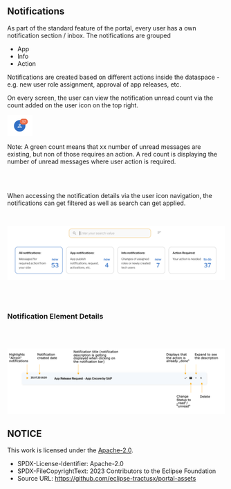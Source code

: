 ## Notifications

As part of the standard feature of the portal, every user has a own notification section / inbox.
The notifications are grouped

- App
- Info
- Action

Notifications are created based on different actions inside the dataspace - e.g. new user role assignment, approval of app releases, etc.

On every screen, the user can view the notification unread count via the count added on the user icon on the top right.

<img width="58" alt="image" src="https://raw.githubusercontent.com/eclipse-tractusx/portal-assets/main/docs/static/icon-profile-notifications.png">

Note: A green count means that xx number of unread messages are existing, but non of those requires an action.
A red count is displaying the number of unread messages where user action is required.

<br>
<br>

When accessing the notification details via the user icon navigation, the notifications can get filtered as well as search can get applied.

<br>

<p align="center">
<img width="608" alt="image" src="https://raw.githubusercontent.com/eclipse-tractusx/portal-assets/main/docs/static/notification-grouping.png">
</p>

<br>
<br>

### Notification Element Details

<br>
<br>

<p align="center">
<img width="703" alt="image" src="https://raw.githubusercontent.com/eclipse-tractusx/portal-assets/main/docs/static/notification-details.png">
</p>

## NOTICE

This work is licensed under the [Apache-2.0](https://www.apache.org/licenses/LICENSE-2.0).

- SPDX-License-Identifier: Apache-2.0
- SPDX-FileCopyrightText: 2023 Contributors to the Eclipse Foundation
- Source URL: https://github.com/eclipse-tractusx/portal-assets
